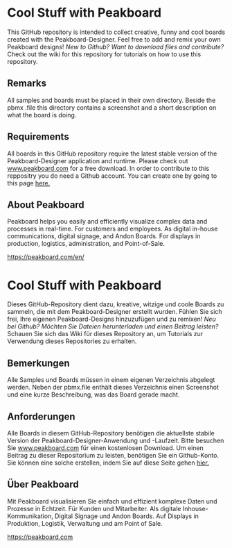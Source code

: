 # Cool Stuff with Peakboard
This GitHub repository is intended to collect creative, funny and cool boards created with the Peakboard-Designer. Feel free to add and remix your own Peakboard designs! *New to Github? Want to download files and contribute?* Check out the wiki for this repository for tutorials on how to use this repository. 

## Remarks
All samples and boards must be placed in their own directory. Beside the pbmx .file this directory contains a screenshot and a short description on what the board is doing.

## Requirements
All boards in this GitHub repository require the latest stable version of  the Peakboard-Designer application and runtime. Please check out www.peakboard.com for a free download. In order to contribute to this reppositry you do need a Github account. You can create one by going to this page [here.](https://github.com/join)
## About Peakboard 
 
Peakboard helps you easily and efficiently visualize complex data and processes in real-time. For customers and employees. As digital in-house communications, digital signage, and Andon Boards. For displays in production, logistics, administration, and Point-of-Sale.  
 
https://peakboard.com/en/  

# Cool Stuff with Peakboard
Dieses GitHub-Repository dient dazu, kreative, witzige und coole Boards zu sammeln, die mit dem Peakboard-Designer erstellt wurden. Fühlen Sie sich frei, Ihre eigenen Peakboard-Designs hinzuzufügen und zu remixen! *Neu bei Github? Möchten Sie Dateien herunterladen und einen Beitrag leisten?* Schauen Sie sich das Wiki für dieses Repository an, um Tutorials zur Verwendung dieses Repositories zu erhalten. 

## Bemerkungen
Alle Samples und Boards müssen in einem eigenen Verzeichnis abgelegt werden. Neben der pbmx.file enthält dieses Verzeichnis einen Screenshot und eine kurze Beschreibung, was das Board gerade macht.

## Anforderungen
Alle Boards in diesem GitHub-Repository benötigen die aktuellste stabile Version der Peakboard-Designer-Anwendung und -Laufzeit. Bitte besuchen Sie www.peakboard.com für einen kostenlosen Download. Um einen Beitrag zu dieser Repositorium zu leisten, benötigen Sie ein Github-Konto. Sie können eine solche erstellen, indem Sie auf diese Seite gehen [hier.](https://github.com/join)

## Über Peakboard 
Mit Peakboard visualisieren Sie einfach und effizient komplexe Daten und Prozesse in Echtzeit. Für Kunden und Mitarbeiter. Als digitale Inhouse-Kommunikation, Digital Signage und Andon Boards. Auf Displays in Produktion, Logistik, Verwaltung und am Point of Sale.

https://peakboard.com  
